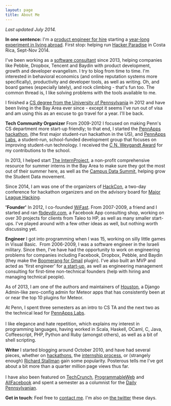 ```yaml
---
layout: page
title: About Me
---
```

*Last updated July 2014.*

**In one sentence:** I'm a [product engineer for hire](http://calldownmule.com) starting a [year-long experiment in living abroad](/2014/07/03/when-visas-turn-into-pumpkins.html). First stop: helping run [Hacker Paradise](http://hackerparadise.org) in Costa Rica, Sept-Nov 2014.

I've been working as a [software consultant](http://calldownmule.com) since 2013, helping companies like Pebble, Dropbox, Tencent and Baydin with product development, growth and developer evangelism. I try to blog from time to time. I'm interested in behavioral economics (and online reputation systems more specifically), productivity and developer tools, as well as writing. Oh, and board games (especially lately), and rock climbing - that's fun too. The common thread is, I like solving problems with the tools available to me.

I finished a [CS degree from the University of Pennsylvania](http://www.cis.upenn.edu) in 2012 and have been living in the Bay Area ever since - except it seems I've run out of visa and am using this as an excuse to go travel for a year. I'll be back.

**Tech Community Organizer**
From 2009-2012 I focused on making Penn's CS department more start-up friendly; to that end, I started the <a href="http://pennapps.comndodaily.com/2013/01/21/the-worlds-largest-student-run-hackathon-isnt-at-stanford-or-mit-its-at-penn/">PennApps hackathon</a>, (the first major student-run hackathon in the US), and <a href="http://labs.pennapps.com">PennApps Labs</a>, a student-run, school-funded development group that focuses on improving student-run technology. I received the <a href="http://www.seas.upenn.edu/undergraduate/student-life/award-recipients.php#student_choice">C N. Weygandt Award</a> for my contributions to the school.

In 2013, I helped start [The InternProject](http://theinternproject.com), a non-profit comprehensive resource for summer interns in the Bay Area to make sure they got the most out of their summer here, as well as the [Campus Data Summit](http://campusdata.org), helping grow the Student Data movement.

Since 2014, I am was one of the organizers of [HackCon](http://hackcon.io), a two-day conference for hackathon organizers and on the advisory board for [Major League Hacking](http://mlh.io).

**'Founder'**
In 2012, I co-founded [WiFast](http://www.wifast.com). From 2007-2009, a friend and I started and ran <a href="http://web.archive.org/web/20071112093619/http://www.fbdevdir.com/">fbdevdir.com</a>, a Facebook App consulting shop, working on over 30 projects for clients from Taleo to HP, as well as many smaller start-ups. I've played around with a few other ideas as well, but nothing worth discussing yet.

**Engineer**
I got into programming when I was 15, working on silly little games in Visual Basic.  From 2006-2009, I was a software engineer in the Israeli military. Since then, I've have had the opportunity to work on engineering problems for companies including Facebook, Dropbox, Pebble, and Baydin (they make the [Boomerang for Gmail](http://boomerangforgmail.com) plugin). I've also built an MVP and acted as 'first engineer' for [a start-up](http://binti.com), as well as engineering management consulting for first-time non-technical founders (help with hiring and managing technical people).

As of 2013, I am one of the authors and maintainers of [Houston](http://atmosphere.meteor.com/package/houston), a Django Admin-like zero-config admin for Meteor apps that has consistently been at or near the top 10 plugins for Meteor.

At Penn, I spent three semesters as an intro to CS TA and the next two as the technical lead for <a href="http://labs.pennapps.com">PennApps Labs</a>. <br><br>I like elegance and hate repetition, which explains my interest in programming languages, having worked in Scala, Haskell, OCaml, C, Java, Coffeescript, PHP, Python and Ruby (amongst others), as well as a bit of shell scripting.

**Writer**
I started blogging around October 2010, and have had several pieces, whether on <a href="http://alexeymk.com/tag/hackathons">hackathons</a>, the <a href="http://alexeymk.com/a-brief-guide-to-tech-internships">internship process</a>, or (strangely enough) <a href="http://alexeymk.com/dear-dr-stallman-an-open-letter">Richard Stallman</a> gain some popularity. Posterous tells me I've got about a bit more than a quarter million page views thus far. <br><br>I have also been featured on <a href="http://techcrunch.com/2012/04/15/stop-looking-for-a-technical-co-founder/">TechCrunch</a>, <a href="http://blog.programmableweb.com/2012/01/18/best-mashups-from-pennapps-2012-hackathon/">ProgrammableWeb</a> and <a href="http://www.allfacebook.com/how-much-is-your-facebook-profile-worth-2007-11">AllFacebook</a> and spent a semester as a columnist for the <a href="http://thedp.com">Daily Pennsylvanian</a>.

**Get in touch**: Feel free to [contact me](mailto:alexey-at-alexeymk.com). I'm also on <a href="http://twitter.com/alexeymk">the twitter</a> these days.

